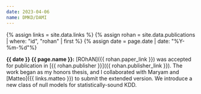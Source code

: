 ```yaml
---
date: 2023-04-06
name: DMKD/DAMI
---
```


{% assign links = site.data.links %}
{% assign rohan = site.data.publications | where: "id", "rohan" | first %}
{% assign date = page.date | date: "%Y-%m-%d"%}

**{{ date }} {{ page.name }}:** [ROhAN]({{ rohan.paper_link }}) was accepted for
publication in [{{ rohan.publisher }}]({{ rohan.publisher_link }}). The work
began as my honors thesis, and I collaborated with Maryam and [Matteo]({{
links.matteo }}) to submit the extended version. We introduce a new class of
null models for statistically-sound KDD.
